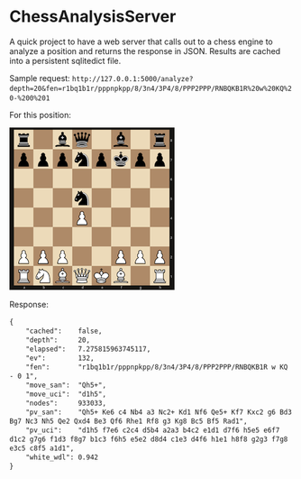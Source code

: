# ChessAnalysisServer
A quick project to have a web server that calls out to a chess engine to analyze a position and returns the response in JSON.
Results are cached into a persistent sqlitedict file.

Sample request:
`http://127.0.0.1:5000/analyze?depth=20&fen=r1bq1b1r/pppnpkpp/8/3n4/3P4/8/PPP2PPP/RNBQKB1R%20w%20KQ%20-%200%201`

For this position:

![Example position](example2.png)

Response:
```
{
    "cached":    false,
    "depth":     20,
    "elapsed":   7.275815963745117,
    "ev":        132,
    "fen":       "r1bq1b1r/pppnpkpp/8/3n4/3P4/8/PPP2PPP/RNBQKB1R w KQ - 0 1",
    "move_san":  "Qh5+",
    "move_uci":  "d1h5",
    "nodes":     933033,
    "pv_san":    "Qh5+ Ke6 c4 Nb4 a3 Nc2+ Kd1 Nf6 Qe5+ Kf7 Kxc2 g6 Bd3 Bg7 Nc3 Nh5 Qe2 Qxd4 Be3 Qf6 Rhe1 Rf8 g3 Kg8 Bc5 Bf5 Rad1",
    "pv_uci":    "d1h5 f7e6 c2c4 d5b4 a2a3 b4c2 e1d1 d7f6 h5e5 e6f7 d1c2 g7g6 f1d3 f8g7 b1c3 f6h5 e5e2 d8d4 c1e3 d4f6 h1e1 h8f8 g2g3 f7g8 e3c5 c8f5 a1d1",
    "white_wdl": 0.942
}
```
